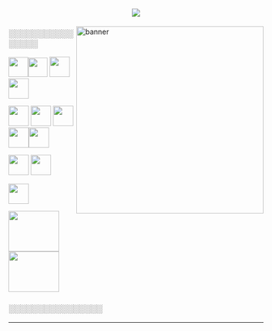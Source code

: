 <h1 align="center"> 
<img src="https://readme-typing-svg.herokuapp.com/?font=Righteous&size=35&center=true&vCenter=true&width=500&height=70&duration=4000&lines=Hi+There!+👋;+Welcome+to+My+GitHub!;" />
</h1>

<img align="right" alt="banner" width="370" src="https://media1.giphy.com/media/v1.Y2lkPTc5MGI3NjExdWR0dXdkOHRjMzk4dnZvNnE5MmZ3MXk5N3U4OTMycjJyemU0bTRuNSZlcD12MV9pbnRlcm5hbF9naWZfYnlfaWQmY3Q9Zw/Rpl1sod1vCXK0L2SUN/giphy.webp">
<h3> ░░░░░░░░░░░░░░░░ </h3>

<img src="https://cdn.jsdelivr.net/gh/devicons/devicon@latest/icons/html5/html5-original.svg" height="39" width="39"/><img src="https://cdn.jsdelivr.net/gh/devicons/devicon@latest/icons/css3/css3-original.svg" height="38" width="38" /> <img src="https://img.icons8.com/?size=100&id=QBqFNfPPB2Kx&format=png&color=000000" height="40" width="40"/> <img src="https://img.icons8.com/?size=100&id=CIAZz2CYc6Kc&format=png&color=000000" height="40" width="40" />


<img src="https://img.icons8.com/?size=100&id=RwtOBojoLS2N&format=png&color=000000" height="40" width="40"/> <img src="https://img.icons8.com/?size=100&id=t5K2CR8feVdX&format=png&color=000000" height="40" width="40" /> <img src="https://cdn.jsdelivr.net/gh/devicons/devicon@latest/icons/nodejs/nodejs-plain.svg" height="40" width="40"/><img src="https://img.icons8.com/?size=100&id=WNoJgbzDr3i2&format=png&color=000000" height="40" width="40"/><img src="https://img.icons8.com/?size=100&id=nn5BRPhPpKAT&format=png&color=000000" height="40" width="40"/>


<img src="https://img.icons8.com/?size=100&id=8verEw3iUvx0&format=png&color=000000" height="40" width="40" /> <img src="https://img.icons8.com/?size=100&id=bVGqATNwfhYq&format=png&color=000000" height="40" width="40"/> 


<img src="https://img.icons8.com/?size=100&id=wU62u24brJ44&format=png&color=000000g" height="40" width="40"/> 


<img src="https://media.giphy.com/media/KdzlXQsBRrwwsEtSgo/giphy.gif?cid=ecf05e4720ss1x71aq9iedesee76oceyxtsj09lokulpuovj&ep=v1_gifs_related&rid=giphy.gif&ct=s" height="80" width="100"/> <img src="https://media.giphy.com/media/JBSQu6cuMoBZMC6daR/giphy.gif?cid=ecf05e47nsrqcfhu8wgb8z5ab1atxow4tuhzg3pub9awhzss&ep=v1_gifs_related&rid=giphy.gif&ct=s" height="80" width="100"/>    
<h3> ░░░░░░░░░░░░░░░░ </h3>         


          
<hr/>          
       







